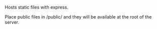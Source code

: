Hosts static files with express.

Place public files in /public/ and they will be available at the root of the server.